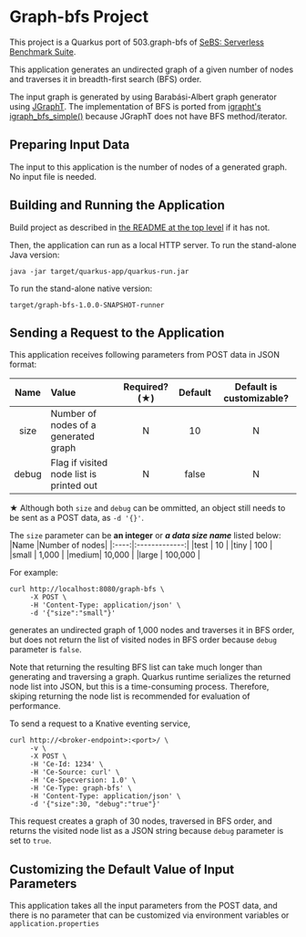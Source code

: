 # Graph-bfs Project

This project is a Quarkus port of 503.graph-bfs of
[SeBS: Serverless Benchmark Suite](https://github.com/spcl/serverless-benchmarks).

This application generates an undirected graph of a given number of nodes and
traverses it in breadth-first search (BFS) order.

The input graph is generated by using Barab&aacute;si-Albert graph generator using
[JGraphT](https://jgrapht.org/).  The implementation of BFS is ported from
[igrapht's igraph_bfs_simple()](https://github.com/igraph/igraph/blob/master/src/graph/visitors.c#L327)
because JGraphT does not have BFS method/iterator.


## Preparing Input Data

The input to this application is the number of nodes of a generated graph.
No input file is needed.


## Building and Running the Application

Build project as described in [the README at the top level](../../README.md) if it has not.

Then, the application can run as a local HTTP server.
To run the stand-alone Java version:
```shell
java -jar target/quarkus-app/quarkus-run.jar
```
To run the stand-alone native version:
```shell
target/graph-bfs-1.0.0-SNAPSHOT-runner
```


## Sending a Request to the Application

This application receives following parameters from POST data in JSON format:

|Name         |Value                    |Required?(&starf;)|Default|Default is customizable?|
|:-----------:|:---------------------------------------|:-:|:-----:|:----------------------:|
|size         |Number of nodes of a generated graph    | N |    10 | N |
|debug        |Flag if visited node list is printed out| N | false | N |

&starf; Although both `size` and `debug` can be ommitted, an object still needs to be sent
as a POST data, as `-d '{}'`.

The `size` parameter can be __an integer__ or __*a data size name*__ listed below:
|Name  |Number of nodes|
|:----:|:-------------:|
|test  |            10 |
|tiny  |           100 |
|small |         1,000 |
|medium|        10,000 |
|large |       100,000 |


For example:
```shell
curl http://localhost:8080/graph-bfs \
     -X POST \
     -H 'Content-Type: application/json' \
     -d '{"size":"small"}'
```
generates an undirected graph of 1,000 nodes and traverses it in BFS order, but does not return
the list of visited nodes in BFS order because `debug` parameter is `false`.

Note that returning the resulting BFS list can take much longer than generating and
traversing a graph.  Quarkus runtime serializes the returned node list into JSON, but this is
a time-consuming process.
Therefore, skiping returning the node list is recommended for evaluation of performance.

To send a request to a Knative eventing service,
```shell
curl http://<broker-endpoint>:<port>/ \
     -v \
     -X POST \
     -H 'Ce-Id: 1234' \
     -H 'Ce-Source: curl' \
     -H 'Ce-Specversion: 1.0' \
     -H 'Ce-Type: graph-bfs' \
     -H 'Content-Type: application/json' \
     -d '{"size":30, "debug":"true"}'
```
This request creates a graph of 30 nodes, traversed in BFS order, and returns the visited
node list as a JSON string because `debug` parameter is set to `true`.


## Customizing the Default Value of Input Parameters

This application takes all the input parameters from the POST data, and there is no parameter
that can be customized via environment variables or `application.properties`

